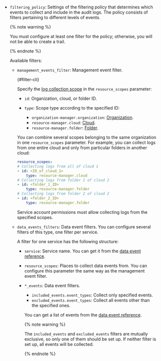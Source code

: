 * `filtering_policy`: Settings of the filtering policy that determines which events to collect and include in the audit logs. The policy consists of filters pertaining to different levels of events.

    {% note warning %}

    You must configure at least one filter for the policy; otherwise, you will not be able to create a trail.

    {% endnote %}

    Available filters:

    * `management_events_filter`: Management event filter.

        {#filter-cli}

        Specify the [log collection scope](../../audit-trails/concepts/trail.md#collecting-area) in the `resource_scopes` parameter:

        * `id`: Organization, cloud, or folder ID.
        * `type`: Scope type according to the specified ID:

            * `organization-manager.organization`: [Organization](../../organization/concepts/organization.md).
            * `resource-manager.cloud`: [Cloud](../../resource-manager/concepts/resources-hierarchy.md#cloud).
            * `resource-manager.folder`: [Folder](../../resource-manager/concepts/resources-hierarchy.md#folder).

        You can combine several scopes belonging to the same organization in one `resource_scopes` parameter. For example, you can collect logs from one entire cloud and only from particular folders in another cloud:

        ```yaml
        resource_scopes:
        # Collecting logs from all of cloud 1
        - id: <ID_of_cloud_1>
            type: resource-manager.cloud
        # Collecting logs from folder 1 of cloud 2
        - id: <folder_1_ID>
            type: resource-manager.folder
        # Collecting logs from folder 2 of cloud 2
        - id: <folder_2_ID>
            type: resource-manager.folder
        ```

        Service account permissions must allow collecting logs from the specified scopes.

    * `data_events_filters`: Data event filters. You can configure several filters of this type, one filter per service.

        A filter for one service has the following structure:

        * `service`: Service name. You can get it from the [data event reference](../../audit-trails/concepts/events-data-plane.md).

        * `resource_scopes`: Places to collect data events from. You can configure this parameter the same way as the management event filter.

        * `*_events`: Data event filters.

            * `included_events.event_types`: Collect only specified events.
            * `excluded_events.event_types`: Collect all events other than the specified ones.

            You can get a list of events from the [data event reference](../../audit-trails/concepts/events-data-plane.md).

            {% note warning %}

            The `included_events` and `excluded_events` filters are mutually exclusive, so only one of them should be set up. If neither filter is set up, all events will be collected.

            {% endnote %}